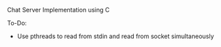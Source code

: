Chat Server Implementation using C

To-Do:
- Use pthreads to read from stdin and read from socket simultaneously
